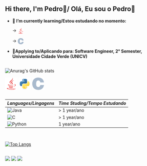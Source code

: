 ## Hi there, I'm Pedro👋/ Olá, Eu sou o Pedro👋



- **🌱 I’m currently learning/Estou estudando no momento:**

  -> <img align="center" alt="Rafa-Js" height="20" width="20" src="https://raw.githubusercontent.com/devicons/devicon/master/icons/java/java-plain.svg">
  
  -> <img align="center" alt="Rafa-C" height="20" width="20" src="https://raw.githubusercontent.com/devicons/devicon/master/icons/c/c-original.svg">

- **🧾Applying to/Aplicando para: Software Engineer, 2° Semester, Universidade Cidade Verde (UNICV)**
  
##

![Anurag's GitHub stats](https://github-readme-stats.vercel.app/api?username=PedroBarao&show_icons=true&theme=tokyonight)

<div style="display: inline_block">
  
  <img align="center" alt="Rafa-Js" height="40" width="40" src="https://raw.githubusercontent.com/devicons/devicon/master/icons/java/java-plain.svg">

  <img align="center" alt="Rafa-Python" height="40" width="40" src="https://raw.githubusercontent.com/devicons/devicon/master/icons/python/python-original.svg">
  
  <img align="center" alt="Rafa-C" height="40" width="40" src="https://raw.githubusercontent.com/devicons/devicon/master/icons/c/c-original.svg">
  
</div>

<br/>


| ***Languages/Lingagens*** | ***Time Studing/Tempo Estudando*** |
| ------------- | ------------- |
| ![Java](https://img.shields.io/badge/Java-%23ED8B00.svg??style=for-the-badge&logo=openjdk&logoColor=white) | > 1 year/ano |
| ![C](https://img.shields.io/badge/-C-055ebd?style=flat&logo=c&logoColor=white) | > 1 year/ano |
| ![Python](https://img.shields.io/badge/-Python-2b5b83?style=flat&logo=python&logoColor=ffdf76) | 1 year/ano |

<br/>

[![Top Langs](https://github-readme-stats.vercel.app/api/top-langs/?username=Pedro-Barao&layout=donut-vertical&show_icons=true&theme=tokyonight)](https://github.com/Pedro-Barao/Hello-Worldgithub-readme-stats)

##

<div>
 <a href="https://discord.com/821126813643571300" target="_blank"><img src="https://img.shields.io/badge/Discord-7289DA?style=for-the-badge&logo=discord&logoColor=white" target="_blank"></a> 
  <a href = "mailto:pedrobarao182@gmail.com"><img src="https://img.shields.io/badge/-Gmail-%23333?style=for-the-badge&logo=gmail&logoColor=white" target="_blank"></a>
  <a href="www.linkedin.com/in/pedro-gonella-barão-1b305b210" target="_blank"><img src="https://img.shields.io/badge/-LinkedIn-%230077B5?style=for-the-badge&logo=linkedin&logoColor=white" target="_blank"></a> 
  
</div>
